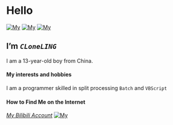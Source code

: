 # Hello
[![My](https://img.shields.io/badge/bilibili-%40CLone灵-yellowgreen/?logo=bilibili)](https://space.bilibili.com/1065292222) [![My](https://img.shields.io/badge/My_email-clonel%40163.com-yellowgreen)](https://github.com/CLoneLING/CLoneLING/blob/main/README.md) [![My](https://img.shields.io/badge/Stars-4-green/?logo=github)](https://github.com/CLoneLING)
## I’m _`CLoneLING`_
I am a 13-year-old boy from China.
#### My interests and hobbies
I am a programmer skilled in split processing `Batch` and `VBScript`
#### How to Find Me on the Internet
[_My Bilibili Account_](https://space.bilibili.com/1065292222?spm_id_from=333.337.search-card.all.click) [![`My`](https://img.shields.io/badge/bilibili-%40CLone灵-yellowgreen/?logo=bilibili)](https://space.bilibili.com/1065292222)


